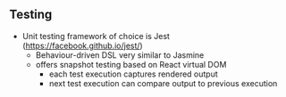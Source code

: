 ## Testing

*   Unit testing framework of choice is Jest (https://facebook.github.io/jest/)
    *   Behaviour-driven DSL very similar to Jasmine
    *   offers snapshot testing based on React virtual DOM
        *   each test execution captures rendered output
        *   next test execution can compare output to previous execution

